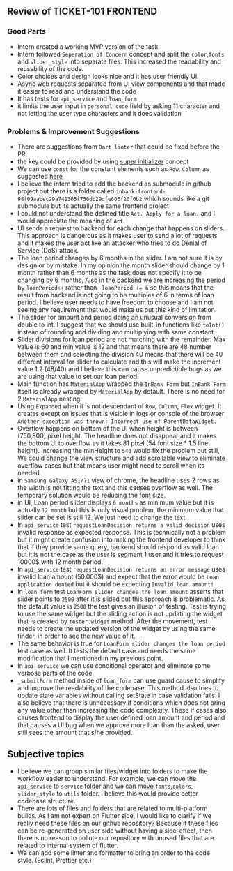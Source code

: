 ## Review of TICKET-101 FRONTEND

### Good Parts

- Intern created a working MVP version of the task
- Intern followed `Seperation of Concern` concept and split the `color`,`fonts` and `slider_style` into separate files. This increased the readability and reusability of the code.
- Color choices and design looks nice and it has user friendly UI.
- Async web requests separated from UI view components and that made it easier to read and understand the code
- It has tests for `api_service` and `loan_form`
- it limits the user input in `personal code` field by asking 11 character and not letting the user type characters and it does validation


### Problems & Improvement Suggestions
- There are suggestions from `Dart linter` that could be fixed before the PR.
- the key could be provided by using [super initializer](https://dart.dev/tools/linter-rules/use_super_parameters) concept
- We can use `const` for the constant elements such as `Row`, `Column` as suggested [here](https://dart.dev/tools/linter-rules/prefer_const_constructors)
- I believe the intern tried to add the backend as submodule in github project but there is a folder called `inbank-frontend-98f09aabec29a741365f750db29dfe606f20f0b2` which sounds like a git submodule but its actually the same frontend project
- I could not understand the defined title `Act. Apply for a loan.` and I would appreciate the meaning of `Act`.
- UI sends a request to backend for each change that happens on sliders. This approach is dangerous as it makes user to send a lot of requests and it makes the user act like an attacker who tries to do Denial of Service (DoS) attack.
- The loan period changes by 6 months in the slider. I am not sure it is by design or by mistake. In my opinion the month slider should change by 1 month rather than 6 months as the task does not specify it to be changing by 6 months. Also in the backend we are increasing the period by `loanPeriod++` rather than ` loanPeriod += 6` so this means that the result from backend is not going to be multiples of 6 in terms of loan period. I believe user needs to have freedom to choose and I am not seeing any requirement that would make us put this kind of limitation.
- The slider for amount and period doing an unusual conversion from double to int. I suggest that we should use built-in functions like `toInt()` instead of rounding and dividing and multiplying with same constant.
- Slider divisions for loan period are not matching with the remainder. Max value is 60 and min value is 12 and that means there are 48 number between them and selecting the division 40 means that there will be 40 different interval for slider to calculate and this will make the increment value 1.2 (48/40) and I believe this can cause unpredictible bugs as we are using that value to set our loan period.
- Main function has `MaterialApp` wrapped the `InBank Form` but `InBank Form` itself is already wrapped by `MaterialApp` by default. There is no need for 2 `MaterialApp` nesting.
- Using `Expanded` when it is not descendant of `Row`, `Column`, `Flex` widget. It creates exception issues that is visible in logs or console of the browser `Another exception was thrown: Incorrect use of ParentDataWidget.`
- Overflow happens on bottom of the UI when height is between (750,800] pixel height. The headline does not disappear and it makes the bottom UI to overflow as it takes 81 pixel (54 font size * 1.5 line height). Increasing the minHeight  to `540` would fix the problem but still, We could change the view structure and add scrollable view to eliminate overflow cases but that means user might need to scroll when its needed.
- in `Samsung Galaxy A51/71` view of chrome, the headline uses 2 rows as the width is not fitting the text and this causes overflow as well. The temporary solution would be reducing the font size.
- in UI, Loan period slider displays `6 months` as minimum value but it is actually `12 month` but this is only visual problem, the minimum value that slider can be set is still 12. We just need to change the text.
- In `api_service` test `requestLoanDecision returns a valid decision` uses invalid response as expected response. This is technically not a problem but it might create confusion into making the frontend developer to think that if they provide same query, backend should respond as valid loan but it is not the case as the user is segment 1 user and it tries to request 10000$ with 12 month period.
- In `api_service` test `requestLoanDecision returns an error message` uses invalid loan amount (50.000$) and expect that the error would be `Loan application denied` but it should be expecting `Invalid loan amount!`
- In `loan_form` test `LoanForm slider changes the loan amount` asserts that slider points to `2500` after it is slided but this approach is problematic. As the default value is `2500` the test gives an illusion of testing. Test is trying to use the same widget but the sliding action is not updating the widget that is created by `tester.widget` method. After the movement, test needs to create the updated version of the widget by using the same finder, in order to see the new value of it.
- The same behavior is true for `LoanForm slider changes the loan period` test case as well. It tests the default case and needs the same modification that I mentioned in my previous point.
- In `api_service` we can use conditional operator and eliminate some verbose parts of the code.
- `_submitForm` method inside of `loan_form` can use guard cause to simplify and improve the readability of the codebase. This method also tries to update state variables without calling setState in case validation fails. I also believe that there is unnecessary if conditions which does not bring any value other than increasing the code complexity. These if cases also causes frontend to display the user defined loan amount and period and that causes a UI bug when we approve more loan than the asked, user still sees the amount that s/he provided.


## Subjective topics

- I believe we can group similar files/widget into folders to make the workflow easier to understand. For example, we can move the `api_service` to `service` folder and we can move `fonts`,`colors`, `slider_style` to `utils` folder. I believe this would provide better codebase structure.
- There are lots of files and folders that are related to multi-platform builds. As I am not expert on Flutter side, I would like to clarify if we really need these files on our github repository? Because if these files can be re-generated on user side without having a side-effect, then there is no reason to pollute our repository with unused files that are related to internal system of flutter.
- We can add some linter and formatter to bring an order to the code style. (Eslint, Prettier etc.)
